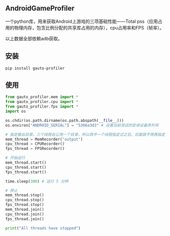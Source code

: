 ## AndroidGameProfiler

一个python库，用来获取Android上游戏的三项基础性能——Total pss（应用占用的物理内存，包含比例分配的共享库占用的内存），cpu占用率和FPS（帧率）。

以上数据全部依赖adb获取。

## 安装

```shell script
pip install gauto-profiler
```

## 使用

```python
from gauto_profiler.mem import *
from gauto_profiler.cpu import *
from gauto_profiler.fps import *
import os

os.chdir(os.path.dirname(os.path.abspath(__file__)))
os.environ["ANDROID_SERIAL"] = "5366a3d3" # 设置当前测试的安卓设备序列号

# 指定输出目录。三个线程会公用一个目录，所以其中一个线程指定过之后，后面就不用再指定了
mem_thread = MemRecorder("output")
cpu_thread = CPURecorder()
fps_thread = FPSRecorder()

# 开始运行
mem_thread.start()
cpu_thread.start()
fps_thread.start()

time.sleep(300) # 运行 5 分钟

# 停止
mem_thread.stop()
cpu_thread.stop()
fps_thread.stop()
mem_thread.join()
cpu_thread.join()
fps_thread.join()

print("All threads have stopped")
```